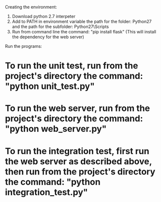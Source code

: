 Creating the environment:
1. Download python 2.7 interpeter
2. Add to PATH in environment variable the path for the folder: Python27 and the path for the subfolder: Python27\Scripts
3. Run from command line the command: "pip install flask" (This will install the dependency for the web server)

Run the programs:
# To run the unit test, run from the project's directory the command: "python unit_test.py"
# To run the web server, run from the project's directory the command: "python web_server.py"
# To run the integration test, first run the web server as described above, then run from the project's directory the command: "python integration_test.py"
